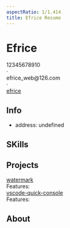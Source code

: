 ```yaml
---
aspectRatio: 1/1.414
title: Efrice Resume
---
```


<div class="hack text-left">

<div class="text-center">
  <h1 class="font-bold text-4xl">Efrice</h1>
  <div class="mt-2">
    <div class="inline-flex items-center">
      <span class="pr-1"><carbon-phone/></span>
      <span>12345678910</span>
    </div>
    <span class="mx-2">·</span>
    <div class="inline-flex items-center">
      <span class="pr-1"><carbon-email /></span>
      <span>efrice_web@126.com</span>
    </div>
    <span class="mx-2">·</span>
    <div class="inline-flex items-center">
      <span class="pr-1"><tabler-brand-github /></span>
      <a href="https://github.com/efrice" target="_blank">efrice</a>
    </div>
  </div>
</div>

<div class="mt-6 info">
  <h2 class="text-l mb-2 font-bold">Info</h2>
  <ul>
    <li><span class="pr-1"><carbon-home /></span>address: undefined</li>
  </ul>
</div>

<WorkExperience :experiences="[
{time:['2018.02','Now'], company: 'xxx company', role: 'Front-end'}]"
/>

<h2 class="text-l mt-5 mb-2 font-bold">SKills</h2>
<List listStyleType="none" :list="[
  `- Experience with HTML, CSS and JS/TS.`,
  `- Experience in Vue UI framework.`,
  `- Experience writing unit tests and testable code.`]" />

<h2 class="text-l mt-5 mb-2 font-bold">Projects</h2>

<div class="mt-5">
  <div class="font-bold text-2xl mb-2">
      <span class="pr-2"><tabler-brand-github /></span>
      <a href="https://github.com/Efrice/watermark" target="_blank">watermark</a>
  </div>
  <ItemKeyValue itemValue="Add watermark to image/pdf, or compression."/>
  <div class="mb-1">
    <span class="text-l mt-5 mb-2 font-bold">Features: </span>
    <List :list="[
    `No sever, so safe.`,
    `Save the config for next use or not.`,
    `Add any number of watermarks you like by row and col.`,
    `Set the watermark anywhere you want by startX, startY and offsetX, offsetY.`,
    `Change image width and height, also can compress if you need.`]" />
  </div>
</div>

<div class="mt-5">
  <div class="font-bold text-2xl mb-2">
      <span class="pr-2"><tabler-brand-github /></span>
      <a href="https://github.com/Efrice/vscode-quick-console" target="_blank">vscode-quick-console</a>
  </div>
  <ItemKeyValue itemValue="Add watermark to image/pdf, or compression."/>
  <div class="mb-1">
    <span class="text-l mt-5 mb-2 font-bold">Features: </span>
    <List :list="[
    `It's can be use anywhere.`,
    `Single variable without selection.`,
    `Multiple params of function with selection.`,
    `Multiple continuous variables like deconstruct assignment with selection.`,
    `Clear console.logs in the active file.`]" />
  </div>
</div>

<div class="mt-6">
  <h2 class="text-2xl mb-2 font-bold">About</h2>
  <List listStyleType="none" :list="[
    `I am an open-source enthusiast and maintainer.`,
    `I love how collaboration and knowledge sharing happens through open-source.`,
    `I am very happy to see what I do could eventually feedback to the community and industry.`]" />
</div>

</div>
